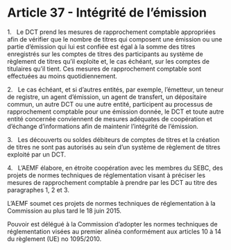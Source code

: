 # Article 37 - Intégrité de l’émission


1.   Le DCT prend les mesures de rapprochement comptable appropriées afin de vérifier que le nombre de titres qui composent une émission ou une partie d’émission qui lui est confiée est égal à la somme des titres enregistrés sur les comptes de titres des participants au système de règlement de titres qu’il exploite et, le cas échéant, sur les comptes de titulaires qu’il tient. Ces mesures de rapprochement comptable sont effectuées au moins quotidiennement.

2.   Le cas échéant, et si d’autres entités, par exemple, l’émetteur, un teneur de registre, un agent d’émission, un agent de transfert, un dépositaire commun, un autre DCT ou une autre entité, participent au processus de rapprochement comptable pour une émission donnée, le DCT et toute autre entité concernée conviennent de mesures adéquates de coopération et d’échange d’informations afin de maintenir l’intégrité de l’émission.

3.   Les découverts ou soldes débiteurs de comptes de titres et la création de titres ne sont pas autorisés au sein d’un système de règlement de titres exploité par un DCT.

4.   L’AEMF élabore, en étroite coopération avec les membres du SEBC, des projets de normes techniques de réglementation visant à préciser les mesures de rapprochement comptable à prendre par les DCT au titre des paragraphes 1, 2 et 3.

L’AEMF soumet ces projets de normes techniques de réglementation à la Commission au plus tard le 18 juin 2015.

Pouvoir est délégué à la Commission d’adopter les normes techniques de réglementation visées au premier alinéa conformément aux articles 10 à 14 du règlement (UE) no 1095/2010.
